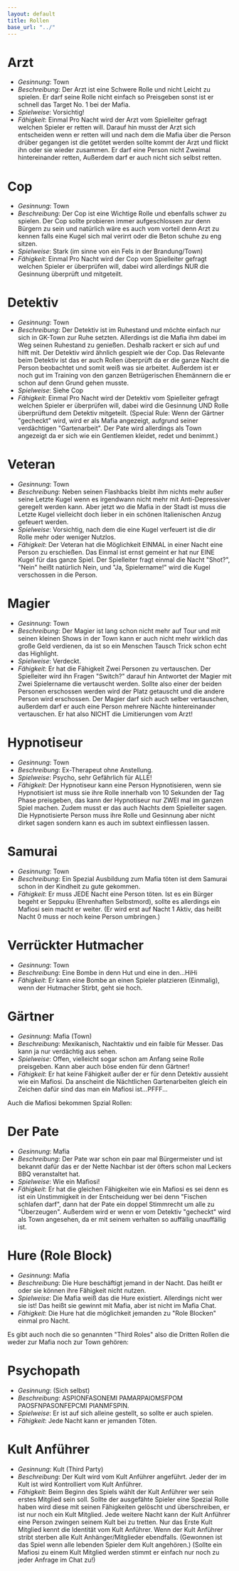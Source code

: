 ```yaml
---
layout: default
title: Rollen
base_url: "../"
---
```


# <a id="arzt"></a>Arzt
- *Gesinnung*: Town
- *Beschreibung*: Der Arzt ist eine Schwere Rolle und nicht Leicht zu spielen. Er darf seine Rolle nicht einfach so Preisgeben sonst ist er schnell das Target No. 1 bei der Mafia.
- *Spielweise*: Vorsichtig!
- *Fähigkeit*: Einmal Pro Nacht wird der Arzt vom Spielleiter gefragt welchen Spieler er retten will. Darauf hin musst der Arzt sich entscheiden wenn er retten will und nach dem die Mafia über die Person drüber gegangen ist die getötet werden sollte kommt der Arzt und flickt ihn oder sie wieder zusammen. Er darf eine Person nicht Zweimal hintereinander retten, Außerdem darf er auch nicht sich selbst retten.

# <a id="cop"></a>Cop
- *Gesinnung*: Town
- *Beschreibung*: Der Cop ist eine Wichtige Rolle und ebenfalls schwer zu spielen. Der Cop sollte probieren immer aufgeschlossen zur denn Bürgern zu sein und natürlich wäre es auch vom vorteil denn Arzt zu kennen falls eine Kugel sich mal verirrt oder die Beton schuhe zu eng sitzen.
- *Spielweise*: Stark (im sinne von ein Fels in der Brandung/Town)
- *Fähigkeit*: Einmal Pro Nacht wird der Cop vom Spielleiter gefragt welchen Spieler er überprüfen will, dabei wird allerdings NUR die Gesinnung überprüft und mitgeteilt.

# <a id="detektiv"></a>Detektiv
- *Gesinnung*: Town
- *Beschreibung*: Der Detektiv ist im Ruhestand und möchte einfach nur sich in GK-Town zur Ruhe setzten. Allerdings ist die Mafia ihm dabei im Weg seinen Ruhestand zu genießen. Deshalb rackert er sich auf und hilft mit. Der Detektiv wird ähnlich gespielt wie der Cop. Das Relevante beim Detektiv ist das er auch Rollen überprüft da er die ganze Nacht die Person beobachtet und somit weiß was sie arbeitet. Außerdem ist er noch gut im Training von den ganzen Betrügerischen Ehemännern die er schon auf denn Grund gehen musste.
- *Spielweise*: Siehe Cop
- *Fähigkeit*: Einmal Pro Nacht wird der Detektiv vom Spielleiter gefragt welchen Spieler er überprüfen will, dabei wird die Gesinnung UND Rolle überprüftund dem Detektiv mitgeteilt. (Special Rule: Wenn der Gärtner "gecheckt" wird, wird er als Mafia angezeigt, aufgrund seiner verdächtigen "Gartenarbeit". Der Pate wird allerdings als Town angezeigt da er sich wie ein Gentlemen kleidet, redet und benimmt.)

# <a id="veteran"></a>Veteran
- *Gesinnung*: Town
- *Beschreibung*: Neben seinen Flashbacks bleibt ihm nichts mehr außer seine Letzte Kugel wenn es irgendwann nicht mehr mit Anti-Depressiver geregelt werden kann. Aber jetzt wo die Mafia in der Stadt ist muss die Letzte Kugel vielleicht doch lieber in ein schönen Italienischen Anzug gefeuert werden.
- *Spielweise*: Vorsichtig, nach dem die eine Kugel verfeuert ist die dir Rolle mehr oder weniger Nutzlos.
- *Fähigkeit*: Der Veteran hat die Möglichkeit EINMAL in einer Nacht eine Person zu erschießen. Das Einmal ist ernst gemeint er hat nur EINE Kugel für das ganze Spiel. Der Spielleiter fragt einmal die Nacht "Shot?", "Nein" heißt natürlich Nein, und "Ja, Spielername!" wird die Kugel verschossen in die Person.

# <a id="magier"></a>Magier
- *Gesinnung*: Town
- *Beschreibung*: Der Magier ist lang schon nicht mehr auf Tour und mit seinen kleinen Shows in der Town kann er auch nicht mehr wirklich das große Geld verdienen, da ist so ein Menschen Tausch Trick schon echt das Highlight.
- *Spielweise*: Verdeckt.
- *Fähigkeit*: Er hat die Fähigkeit Zwei Personen zu vertauschen. Der Spielleiter wird ihn Fragen "Switch?" darauf hin Antwortet der Magier mit Zwei Spielername die vertauscht werden. Sollte also einer der beiden Personen erschossen werden wird der Platz getauscht und die andere Person wird erschossen. Der Magier darf sich auch selber vertauschen, außerdem darf er auch eine Person mehrere Nächte hintereinander vertauschen. Er hat also NICHT die Limitierungen vom Arzt!

# <a id="hypnotiseur"></a>Hypnotiseur
- *Gesinnung*: Town
- *Beschreibung*: Ex-Therapeut ohne Anstellung.
- *Spielweise*: Psycho, sehr Gefährlich für ALLE!
- *Fähigkeit*: Der Hypnotiseur kann eine Person Hypnotisieren, wenn sie Hypnotisiert ist muss sie ihre Rolle innerhalb von 10 Sekunden der Tag Phase preisgeben, das kann der Hypnotiseur nur ZWEI mal im ganzen Spiel machen. Zudem musst er das auch Nachts dem Spielleiter sagen. Die Hypnotisierte Person muss ihre Rolle und Gesinnung aber nicht dirket sagen sondern kann es auch im subtext einfliessen lassen.

# <a id="samurai"></a>Samurai
- *Gesinnung*: Town
- *Beschreibung*: Ein Spezial Ausbildung zum Mafia töten ist dem Samurai schon in der Kindheit zu gute gekommen.
- *Fähigkeit*: Er muss JEDE Nacht eine Person töten. Ist es ein Bürger begeht er Seppuku (Ehrenhaften Selbstmord), sollte es allerdings ein Mafiosi sein macht er weiter. (Er wird erst auf Nacht 1 Aktiv, das heißt Nacht 0 muss er noch keine Person umbringen.)

# <a id="hutmacher"></a>Verrückter Hutmacher
- *Gesinnung*: Town
- *Beschreibung*: Eine Bombe in denn Hut und eine in den...HiHi
- *Fähigkeit*: Er kann eine Bombe an einen Spieler platzieren (Einmalig), wenn der Hutmacher Stirbt, geht sie hoch.

# <a id="gaertner"></a>Gärtner
- *Gesinnung*: Mafia (Town)
- *Beschreibung*: Mexikanisch, Nachtaktiv und ein faible für Messer. Das kann ja nur verdächtig aus sehen.
- *Spielweise*: Offen, vielleicht sogar schon am Anfang seine Rolle preisgeben. Kann aber auch böse enden für denn Gärtner!
- *Fähigkeit*: Er hat keine Fähigkeit außer der er für denn Detektiv aussieht wie ein Mafiosi. Da anscheint die Nächtlichen Gartenarbeiten gleich ein Zeichen dafür sind das man ein Mafiosi ist...PFFF...

Auch die Mafiosi bekommen Spzial Rollen:

# <a id="pate"></a>Der Pate
- *Gesinnung*: Mafia
- *Beschreibung*: Der Pate war schon ein paar mal Bürgermeister und ist bekannt dafür das er der Nette Nachbar ist der öfters schon mal Leckers BBQ veranstaltet hat.
- *Spielweise*: Wie ein Mafiosi!
- *Fähigkeit*: Er hat die gleichen Fähigkeiten wie ein Mafiosi es sei denn es ist ein Unstimmigkeit in der Entscheidung wer bei denn "Fischen schlafen darf", dann hat der Pate ein doppel Stimmrecht um alle zu "Überzeugen". Außerdem wird er wenn er vom Detektiv "gecheckt" wird als Town angesehen, da er mit seinem verhalten so auffällig unauffällig ist.

# <a id="hure"></a>Hure (Role Block)
- *Gesinnung*: Mafia
- *Beschreibung*: Die Hure beschäftigt jemand in der Nacht. Das heißt er oder sie können ihre Fähigkeit nicht nutzen.
- *Spielweise*: Die Mafia weiß das die Hure existiert. Allerdings nicht wer sie ist! Das heißt sie gewinnt mit Mafia, aber ist nicht im Mafia Chat.
- *Fähigkeit*: Die Hure hat die möglichkeit jemanden zu "Role Blocken" einmal pro Nacht.

Es gibt auch noch die so genannten "Third Roles" also die Dritten Rollen die weder zur Mafia noch zur Town gehören:

# <a id="psychopath"></a>Psychopath
- *Gesinnung*: (Sich selbst)
- *Beschreibung*: ASPIONFASONEMI PAMARPAIOMSFPOM PAOSFNPASONFEPCMI PIANMFSPIN.
- *Spielweise*: Er ist auf sich alleine gestellt, so sollte er auch spielen.
- *Fähigkeit*: Jede Nacht kann er jemanden Töten.

# <a id="kult-anfuehrer"></a>Kult Anführer
- *Gesinnung*: Kult (Third Party)
- *Beschreibung*: Der Kult wird vom Kult Anführer angeführt. Jeder der im Kult ist wird Kontrolliert vom Kult Anführer.
- *Fähigkeit*: Beim Beginn des Spiels wählt der Kult Anführer wer sein erstes Mitglied sein soll. Sollte der ausgefähte Spieler eine Spezial Rolle haben wird diese mit seinen Fähigkeiten gelöscht und überschreiben, er ist nur noch ein Kult Mitglied. Jede weitere Nacht kann der Kult Anführer eine Person zwingen seinem Kult bei zu tretten. Nur das Erste Kult Mitglied kennt die Identität vom Kult Anführer. Wenn der Kult Anführer stribt sterben alle Kult Anhänger/Mitglieder ebendfalls. (Gewonnen ist das Spiel wenn alle lebenden Spieler dem Kult angehören.) (Sollte ein Mafiosi zu einem Kult Mitglied werden stimmt er einfach nur noch zu jeder Anfrage im Chat zu!)